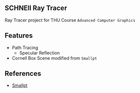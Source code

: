 SCHNEll Ray Tracer
------------------
Ray Tracer project for THU Course `Advanced Computer Graphics`

## Features
- Path Tracing
    - Specular Reflection
- Cornell Box Scene modified from `Smallpt`

## References
- [Smallpt](http://www.kevinbeason.com/smallpt/)
